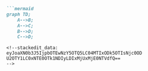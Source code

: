 ```markdown
```mermaid
graph TD;
    A-->B;
    A-->C;
    B-->D;
    C-->D;
```
````
<!--stackedit_data:
eyJoaXN0b3J5IjpbOTEwNzY5OTQ5LC04MTIxODk5OTIsNjc0OD
U2OTY1LC0xNTE0OTk1NDIyLDIxMjUxMjE0NTVdfQ==
-->